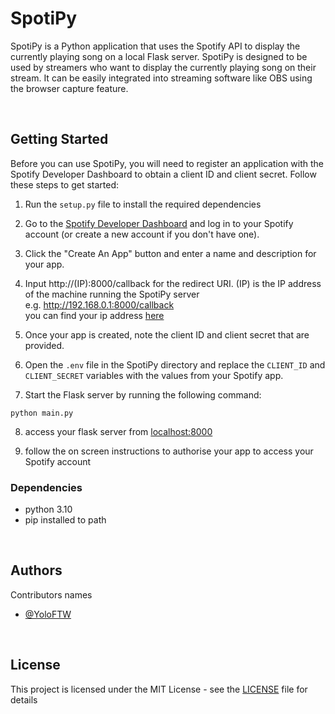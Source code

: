 # SpotiPy

SpotiPy is a Python application that uses the Spotify API to display the currently playing song on a local Flask server. SpotiPy is designed to be used by streamers who want to display the currently playing song on their stream. It can be easily integrated into streaming software like OBS using the browser capture feature.

<br/>

## Getting Started

Before you can use SpotiPy, you will need to register an application with the Spotify Developer Dashboard to obtain a client ID and client secret. Follow these steps to get started:

1. Run the `setup.py` file to install the required dependencies
2. Go to the [Spotify Developer Dashboard](https://developer.spotify.com/dashboard) and log in to your Spotify account (or create a new account if you don't have one).
3. Click the "Create An App" button and enter a name and description for your app.
4. Input http://(IP):8000/callback for the redirect URI. (IP) is the IP address of the machine running the SpotiPy server
</br> e.g. http://192.168.0.1:8000/callback</br>
you can find your ip address [here](https://api.ipify.org/)
5. Once your app is created, note the client ID and client secret that are provided.
6. Open the `.env` file in the SpotiPy directory and replace the `CLIENT_ID` and `CLIENT_SECRET` variables with the values from your Spotify app.

7. Start the Flask server by running the following command:
```shell
python main.py
```
8. access your flask server from [localhost:8000](http://localhost:8000)

9. follow the on screen instructions to authorise your app to access your Spotify account 

### Dependencies

* python 3.10
* pip installed to path

<br/>

## Authors

Contributors names
* [@YoloFTW](https://github.com/YoloFTW)

<br/>

## License

This project is licensed under the MIT License - see the [LICENSE](https://github.com/YoloFTW/SpotiPy/blob/main/LICENSE) file for details